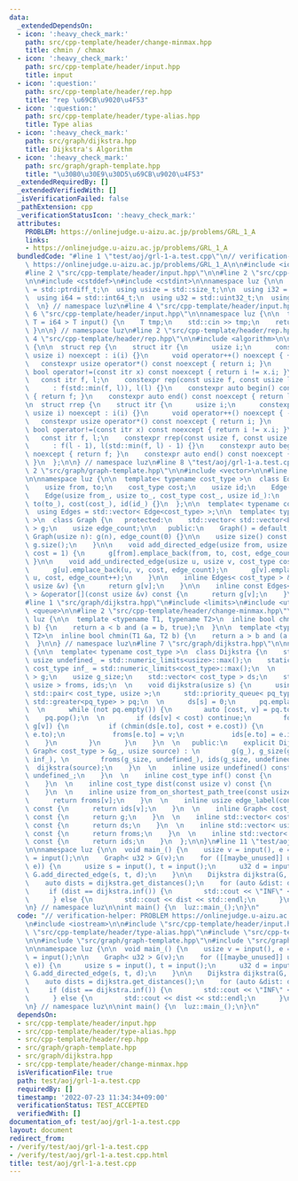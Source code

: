 ```yaml
---
data:
  _extendedDependsOn:
  - icon: ':heavy_check_mark:'
    path: src/cpp-template/header/change-minmax.hpp
    title: chmin / chmax
  - icon: ':heavy_check_mark:'
    path: src/cpp-template/header/input.hpp
    title: input
  - icon: ':question:'
    path: src/cpp-template/header/rep.hpp
    title: "rep \u69CB\u9020\u4F53"
  - icon: ':question:'
    path: src/cpp-template/header/type-alias.hpp
    title: Type alias
  - icon: ':heavy_check_mark:'
    path: src/graph/dijkstra.hpp
    title: Dijkstra's Algorithm
  - icon: ':heavy_check_mark:'
    path: src/graph/graph-template.hpp
    title: "\u30B0\u30E9\u30D5\u69CB\u9020\u4F53"
  _extendedRequiredBy: []
  _extendedVerifiedWith: []
  _isVerificationFailed: false
  _pathExtension: cpp
  _verificationStatusIcon: ':heavy_check_mark:'
  attributes:
    PROBLEM: https://onlinejudge.u-aizu.ac.jp/problems/GRL_1_A
    links:
    - https://onlinejudge.u-aizu.ac.jp/problems/GRL_1_A
  bundledCode: "#line 1 \"test/aoj/grl-1-a.test.cpp\"\n// verification-helper: PROBLEM\
    \ https://onlinejudge.u-aizu.ac.jp/problems/GRL_1_A\n\n#include <iostream>\n\n\
    #line 2 \"src/cpp-template/header/input.hpp\"\n\n#line 2 \"src/cpp-template/header/type-alias.hpp\"\
    \n\n#include <cstddef>\n#include <cstdint>\n\nnamespace luz {\n\n  using isize\
    \ = std::ptrdiff_t;\n  using usize = std::size_t;\n\n  using i32 = std::int32_t;\n\
    \  using i64 = std::int64_t;\n  using u32 = std::uint32_t;\n  using u64 = std::uint64_t;\n\
    \  \n} // namespace luz\n#line 4 \"src/cpp-template/header/input.hpp\"\n\n#line\
    \ 6 \"src/cpp-template/header/input.hpp\"\n\nnamespace luz {\n\n  template< typename\
    \ T = i64 > T input() {\n    T tmp;\n    std::cin >> tmp;\n    return tmp;\n \
    \ }\n\n} // namespace luz\n#line 2 \"src/cpp-template/header/rep.hpp\"\n\n#line\
    \ 4 \"src/cpp-template/header/rep.hpp\"\n\n#include <algorithm>\n\nnamespace luz\
    \ {\n\n  struct rep {\n    struct itr {\n      usize i;\n      constexpr itr(const\
    \ usize i) noexcept : i(i) {}\n      void operator++() noexcept { ++i; }\n   \
    \   constexpr usize operator*() const noexcept { return i; }\n      constexpr\
    \ bool operator!=(const itr x) const noexcept { return i != x.i; }\n    };\n \
    \   const itr f, l;\n    constexpr rep(const usize f, const usize l) noexcept\n\
    \      : f(std::min(f, l)), l(l) {}\n    constexpr auto begin() const noexcept\
    \ { return f; }\n    constexpr auto end() const noexcept { return l; }\n  };\n\
    \n  struct rrep {\n    struct itr {\n      usize i;\n      constexpr itr(const\
    \ usize i) noexcept : i(i) {}\n      void operator++() noexcept { --i; }\n   \
    \   constexpr usize operator*() const noexcept { return i; }\n      constexpr\
    \ bool operator!=(const itr x) const noexcept { return i != x.i; }\n    };\n \
    \   const itr f, l;\n    constexpr rrep(const usize f, const usize l) noexcept\n\
    \      : f(l - 1), l(std::min(f, l) - 1) {}\n    constexpr auto begin() const\
    \ noexcept { return f; }\n    constexpr auto end() const noexcept { return l;\
    \ }\n  };\n\n} // namespace luz\n#line 8 \"test/aoj/grl-1-a.test.cpp\"\n\n#line\
    \ 2 \"src/graph/graph-template.hpp\"\n\n#include <vector>\n\n#line 6 \"src/graph/graph-template.hpp\"\
    \n\nnamespace luz {\n\n  template< typename cost_type >\n  class Edge {\n   public:\n\
    \    usize from, to;\n    cost_type cost;\n    usize id;\n    Edge() = default;\n\
    \    Edge(usize from_, usize to_, cost_type cost_, usize id_):\n      from(from_),\
    \ to(to_), cost(cost_), id(id_) {}\n  };\n\n  template< typename cost_type >\n\
    \  using Edges = std::vector< Edge<cost_type> >;\n\n  template< typename cost_type\
    \ >\n  class Graph {\n   protected:\n    std::vector< std::vector<Edge<cost_type>>\
    \ > g;\n    usize edge_count;\n\n   public:\n    Graph() = default;\n    explicit\
    \ Graph(usize n): g(n), edge_count(0) {}\n\n    usize size() const {\n      return\
    \ g.size();\n    }\n\n    void add_directed_edge(usize from, usize to, cost_type\
    \ cost = 1) {\n      g[from].emplace_back(from, to, cost, edge_count++);\n   \
    \ }\n\n    void add_undirected_edge(usize u, usize v, cost_type cost = 1) {\n\
    \      g[u].emplace_back(u, v, cost, edge_count);\n      g[v].emplace_back(v,\
    \ u, cost, edge_count++);\n    }\n\n    inline Edges< cost_type > &operator[](const\
    \ usize &v) {\n      return g[v];\n    }\n\n    inline const Edges< cost_type\
    \ > &operator[](const usize &v) const {\n      return g[v];\n    }\n  };\n\n}\n\
    #line 1 \"src/graph/dijkstra.hpp\"\n#include <limits>\n#include <utility>\n#include\
    \ <queue>\n\n#line 2 \"src/cpp-template/header/change-minmax.hpp\"\n\nnamespace\
    \ luz {\n\n  template <typename T1, typename T2>\n  inline bool chmax(T1 &a, T2\
    \ b) {\n    return a < b and (a = b, true);\n  }\n\n  template <typename T1, typename\
    \ T2>\n  inline bool chmin(T1 &a, T2 b) {\n    return a > b and (a = b, true);\n\
    \  }\n\n} // namespace luz\n#line 7 \"src/graph/dijkstra.hpp\"\n\nnamespace luz\
    \ {\n\n  template< typename cost_type >\n  class Dijkstra {\n    static constexpr\
    \ usize undefined_ = std::numeric_limits<usize>::max();\n    static constexpr\
    \ cost_type inf_ = std::numeric_limits<cost_type>::max();\n  \n    Graph< cost_type\
    \ > g;\n    usize g_size;\n    std::vector< cost_type > ds;\n    std::vector<\
    \ usize > froms, ids;\n  \n    void dijkstra(usize s) {\n      using pq_type =\
    \ std::pair< cost_type, usize >;\n      std::priority_queue< pq_type, std::vector<pq_type>,\
    \ std::greater<pq_type> > pq;\n  \n      ds[s] = 0;\n      pq.emplace(ds[s], s);\n\
    \  \n      while (not pq.empty()) {\n        auto [cost, v] = pq.top();\n    \
    \    pq.pop();\n  \n        if (ds[v] < cost) continue;\n        for (auto &e:\
    \ g[v]) {\n          if (chmin(ds[e.to], cost + e.cost)) {\n            pq.emplace(ds[e.to],\
    \ e.to);\n            froms[e.to] = v;\n            ids[e.to] = e.id;\n      \
    \    }\n        }\n      }\n    }\n  \n   public:\n    explicit Dijkstra(const\
    \ Graph< cost_type > &g_, usize source) : \n        g(g_), g_size(g.size()), ds(g_size,\
    \ inf_), \n        froms(g_size, undefined_), ids(g_size, undefined_) {\n    \
    \  dijkstra(source);\n    }\n  \n    inline usize undefined() const {\n      return\
    \ undefined_;\n    }\n  \n    inline cost_type inf() const {\n      return inf_;\n\
    \    }\n  \n    inline cost_type dist(const usize v) const {\n      return ds[v];\n\
    \    }\n  \n    inline usize from_on_shortest_path_tree(const usize v) const {\n\
    \      return froms[v];\n    }\n  \n    inline usize edge_label(const usize v)\
    \ const {\n      return ids[v];\n    }\n  \n    inline Graph< cost_type > get_original_graph()\
    \ const {\n      return g;\n    }\n  \n    inline std::vector< cost_type > get_distances()\
    \ const {\n      return ds;\n    }\n  \n    inline std::vector< usize > get_shortest_path_tree()\
    \ const {\n      return froms;\n    }\n  \n    inline std::vector< usize > get_edge_labels()\
    \ const {\n      return ids;\n    }\n  };\n\n}\n#line 11 \"test/aoj/grl-1-a.test.cpp\"\
    \n\nnamespace luz {\n\n  void main_() {\n    usize v = input(), e = input(), source\
    \ = input();\n\n    Graph< u32 > G(v);\n    for ([[maybe_unused]] usize _: rep(0,\
    \ e)) {\n      usize s = input(), t = input();\n      u32 d = input();\n     \
    \ G.add_directed_edge(s, t, d);\n    }\n\n    Dijkstra dijkstra(G, source);\n\
    \    auto dists = dijkstra.get_distances();\n    for (auto &dist: dists) {\n \
    \     if (dist == dijkstra.inf()) {\n        std::cout << \"INF\" << std::endl;\n\
    \      } else {\n        std::cout << dist << std::endl;\n      }\n    }\n  }\n\
    \n} // namespace luz\n\nint main() {\n  luz::main_();\n}\n"
  code: "// verification-helper: PROBLEM https://onlinejudge.u-aizu.ac.jp/problems/GRL_1_A\n\
    \n#include <iostream>\n\n#include \"src/cpp-template/header/input.hpp\"\n#include\
    \ \"src/cpp-template/header/type-alias.hpp\"\n#include \"src/cpp-template/header/rep.hpp\"\
    \n\n#include \"src/graph/graph-template.hpp\"\n#include \"src/graph/dijkstra.hpp\"\
    \n\nnamespace luz {\n\n  void main_() {\n    usize v = input(), e = input(), source\
    \ = input();\n\n    Graph< u32 > G(v);\n    for ([[maybe_unused]] usize _: rep(0,\
    \ e)) {\n      usize s = input(), t = input();\n      u32 d = input();\n     \
    \ G.add_directed_edge(s, t, d);\n    }\n\n    Dijkstra dijkstra(G, source);\n\
    \    auto dists = dijkstra.get_distances();\n    for (auto &dist: dists) {\n \
    \     if (dist == dijkstra.inf()) {\n        std::cout << \"INF\" << std::endl;\n\
    \      } else {\n        std::cout << dist << std::endl;\n      }\n    }\n  }\n\
    \n} // namespace luz\n\nint main() {\n  luz::main_();\n}\n"
  dependsOn:
  - src/cpp-template/header/input.hpp
  - src/cpp-template/header/type-alias.hpp
  - src/cpp-template/header/rep.hpp
  - src/graph/graph-template.hpp
  - src/graph/dijkstra.hpp
  - src/cpp-template/header/change-minmax.hpp
  isVerificationFile: true
  path: test/aoj/grl-1-a.test.cpp
  requiredBy: []
  timestamp: '2022-07-23 11:34:34+09:00'
  verificationStatus: TEST_ACCEPTED
  verifiedWith: []
documentation_of: test/aoj/grl-1-a.test.cpp
layout: document
redirect_from:
- /verify/test/aoj/grl-1-a.test.cpp
- /verify/test/aoj/grl-1-a.test.cpp.html
title: test/aoj/grl-1-a.test.cpp
---
```

